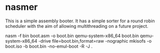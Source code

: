 # nasmer
This is a simple assembly booter. It has a simple sorter for a round robin scheduler with the aim of allowing multithreading on a future project.

nasm -f bin boot.asm -o boot.bin
qemu-system-x86_64 boot.bin
qemu-system-x86_64 -drive file=boot.bin,format=raw -nographic
mkisofs -o boot.iso -b boot.bin -no-emul-boot -R -J .